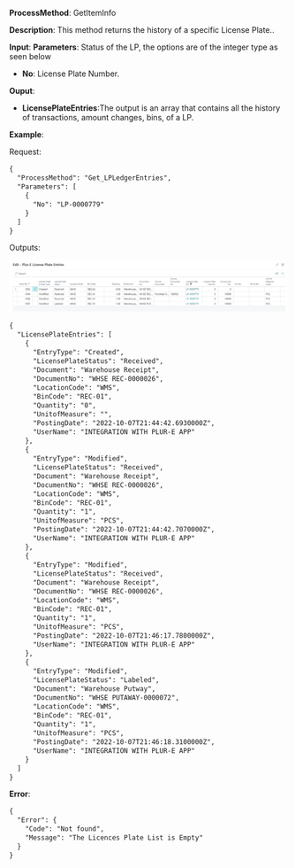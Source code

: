 **ProcessMethod**: GetItemInfo

**Description**:
This method returns the history of a specific License Plate..

**Input**:
**Parameters**: Status of the LP, the options are of the integer type as seen below
-	**No**: License Plate Number.

**Ouput**: 
-	**LicensePlateEntries**:The output is an array that contains all the history of transactions, amount changes, bins, of a LP.

**Example**:

Request:

```
{
  "ProcessMethod": "Get_LPLedgerEntries",
  "Parameters": [
    {
      "No": "LP-0000779"
    }
  ]
}
```


Outputs:

![image.png](/.attachments/image-383553e4-0404-4c82-afcf-613728dd266c.png)

```
{
  "LicensePlateEntries": [
    {
      "EntryType": "Created",
      "LicensePlateStatus": "Received",
      "Document": "Warehouse Receipt",
      "DocumentNo": "WHSE REC-0000026",
      "LocationCode": "WMS",
      "BinCode": "REC-01",
      "Quantity": "0",
      "UnitofMeasure": "",
      "PostingDate": "2022-10-07T21:44:42.6930000Z",
      "UserName": "INTEGRATION WITH PLUR-E APP"
    },
    {
      "EntryType": "Modified",
      "LicensePlateStatus": "Received",
      "Document": "Warehouse Receipt",
      "DocumentNo": "WHSE REC-0000026",
      "LocationCode": "WMS",
      "BinCode": "REC-01",
      "Quantity": "1",
      "UnitofMeasure": "PCS",
      "PostingDate": "2022-10-07T21:44:42.7070000Z",
      "UserName": "INTEGRATION WITH PLUR-E APP"
    },
    {
      "EntryType": "Modified",
      "LicensePlateStatus": "Received",
      "Document": "Warehouse Receipt",
      "DocumentNo": "WHSE REC-0000026",
      "LocationCode": "WMS",
      "BinCode": "REC-01",
      "Quantity": "1",
      "UnitofMeasure": "PCS",
      "PostingDate": "2022-10-07T21:46:17.7800000Z",
      "UserName": "INTEGRATION WITH PLUR-E APP"
    },
    {
      "EntryType": "Modified",
      "LicensePlateStatus": "Labeled",
      "Document": "Warehouse Putway",
      "DocumentNo": "WHSE PUTAWAY-0000072",
      "LocationCode": "WMS",
      "BinCode": "REC-01",
      "Quantity": "1",
      "UnitofMeasure": "PCS",
      "PostingDate": "2022-10-07T21:46:18.3100000Z",
      "UserName": "INTEGRATION WITH PLUR-E APP"
    }
  ]
}
```
**Error**:
```
{
  "Error": {
    "Code": "Not found",
    "Message": "The Licences Plate List is Empty"
  }
}
```


